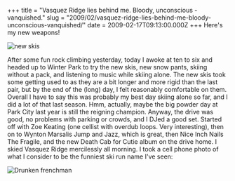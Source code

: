 +++
title = "Vasquez Ridge lies behind me. Bloody, unconscious - vanquished."
slug = "2009/02/vasquez-ridge-lies-behind-me-bloody-unconscious-vanquished/"
date = 2009-02-17T09:13:00.000Z
+++
Here's my new weapons!

![new skis](https://peterlyons-org.s3.amazonaws.com/photos/winter_2008/055_new_skis.jpg)

After some fun rock climbing yesterday, today I awoke at ten to six and headed up to Winter Park to try the new skis, new snow pants, skiing without a pack, and listening to music while skiing alone. The new skis took some getting used to as they are a bit longer and more rigid than the last pair, but by the end of the (long) day, I felt reasonably comfortable on them. Overall I have to say this was probably my best day skiing alone so far, and I did a lot of that last season. Hmm, actually, maybe the big powder day at Park City last year is still the reigning champion. Anyway, the drive was good, no problems with parking or crowds, and I DJed a good set. Started off with Zoe Keating (one cellist with overdub loops. Very interesting), then on to Wynton Marsalis Jump and Jazz, which is great, then Nice Inch Nails The Fragile, and the new Death Cab for Cutie album on the drive home. I skied Vasquez Ridge mercilessly all morning. I took a cell phone photo of what I consider to be the funniest ski run name I've seen:

![Drunken frenchman](https://peterlyons-org.s3.amazonaws.com/photos/winter_2008/061_drunken_frenchman.jpg)